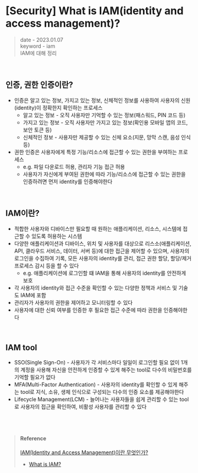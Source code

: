 # [Security] What is IAM(identity and access management)?
> date - 2023.01.07  
> keyword - iam  
> IAM에 대해 정리  

<br>

## 인증, 권한 인증이란?
* 인증은 알고 있는 정보, 가지고 있는 정보, 신체적인 정보를 사용하여 사용자의 신원(identity)이 정확한지 확인하는 프로세스
  * 알고 있는 정보 - 오직 사용자만 기억할 수 있는 정보(패스워드, PIN 코드 등)
  * 가지고 있는 정보 - 오직 사용자만 가지고 있는 정보(확인용 모바일 앱의 코드, 보안 토큰 등)
  * 신체적인 정보 - 사용자만 제공할 수 있는 신체 요소(지문, 망막 스캔, 음성 인식 등)
* 권한 인증은 사용자에게 특정 기능/리소스에 접근할 수 있는 권한을 부여하는 프로세스
  * e.g. 파일 다운로드 허용, 관리자 기능 접근 허용
  * 사용자가 자신에게 부여된 권한에 따라 기능/리소스에 접근할 수 있는 권한을 인증하려면 먼저 identity를 인증해야한다


<br>

## IAM이란?
* 적합한 사용자와 디바이스만 필요할 때 원하는 애플리케이션, 리소스, 시스템에 접근할 수 있도록 허용하는 시스템
* 다양한 애플리케이션과 디바이스, 위치 및 사용자를 대상으로 리스소(애플리케이션, API, 클라우드 서비스, 데이터, 서버 등)에 대한 접근을 제어할 수 있으며, 사용자의 로그인을 수집하여 기록, 모든 사용자의 identity를 관리, 접근 권한 할당, 할당/제거 프로세스 감시 등을 할 수 있다
  * e.g. 애플리케이션에 로그인할 떄 IAM을 통해 사용자의 identity를 안전하게 보호
* 각 사용자의 identity와 접근 수준을 확인할 수 있는 다양한 정책과 서비스 및 기술도 IAM에 포함
* 관리자가 사용자의 권한을 제어하고 모니터링할 수 있다
* 사용자에 대한 신뢰 여부를 인증한 후 필요한 접근 수준에 따라 권한을 인증해야한다


<br>

## IAM tool
* SSO(Single Sign-On) - 사용자가 각 서비스마다 일일이 로그인할 필요 없이 1개의 계정을 사용해 자신을 안전하게 인증할 수 있게 해주는 tool로 다수의 비밀번호를 기억할 필요가 없다
* MFA(Multi-Factor Authentication) - 사용자의 identity를 확인할 수 있게 해주는 tool로 지식, 소유, 생체 인식으로 구성되는 다수의 인증 요소를 제공해야한다
* Lifecycle Management(LCM) - 늘어나는 사용자들을 쉽게 관리할 수 있는 tool로 사용자의 접근을 확인하여, 비활성 사용자를 관리할 수 있다

<br><br>

> #### Reference
> [IAM(Identity and Access Management)이란 무엇인가?](https://www.okta.com/kr/blog/2021/04/what-is-identity-and-access-management-iam)
> * [What is IAM?](https://docs.aws.amazon.com/IAM/latest/UserGuide/introduction.html)
